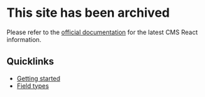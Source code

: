 # This site has been archived
Please refer to the [official documentation](https://developers.hubspot.com/docs/guides/cms/react/overview) for the latest CMS React information.

## Quicklinks
- [Getting started](https://developers.hubspot.com/docs/guides/cms/quickstart/react-plus-hubl-quickstart)
- [Field types](https://developers.hubspot.com/docs/reference/cms/fields/module-theme-fields)

